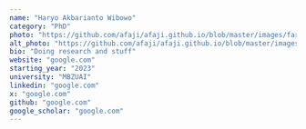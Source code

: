 ```yaml
---
name: "Haryo Akbarianto Wibowo"
category: "PhD"
photo: "https://github.com/afaji/afaji.github.io/blob/master/images/farid-vouge.png?raw=true"
alt_photo: "https://github.com/afaji/afaji.github.io/blob/master/images/farid-vouge-2.png?raw=true"
bio: "Doing research and stuff"
website: "google.com"
starting_year: "2023"
university: "MBZUAI"
linkedin: "google.com"
x: "google.com"
github: "google.com"
google_scholar: "google.com"
---
```

